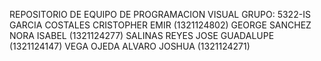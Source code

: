 REPOSITORIO DE EQUIPO DE PROGRAMACION VISUAL  GRUPO: 5322-IS 
GARCIA COSTALES CRISTOPHER EMIR (1321124802)
GEORGE SANCHEZ NORA ISABEL (1321124277)
SALINAS REYES JOSE GUADALUPE (1321124147)
VEGA OJEDA ALVARO JOSHUA (1321124271)
